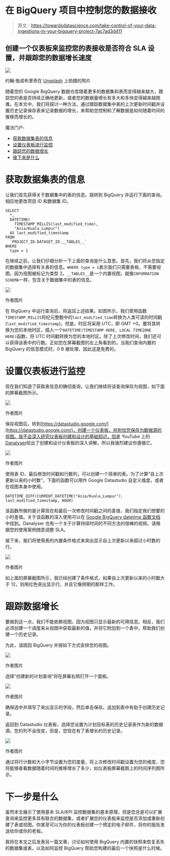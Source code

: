# 在 BigQuery 项目中控制您的数据接收

> 原文：<https://towardsdatascience.com/take-control-of-your-data-ingestions-in-your-bigquery-project-7ac7ad3d411>

## 创建一个仪表板来监控您的表接收是否符合 SLA 设置，并跟踪您的数据增长速度

![](img/ee1170e683f95b74f891a52dcda35237.png)

约翰·施诺布里奇在 [Unsplash](https://unsplash.com?utm_source=medium&utm_medium=referral) 上拍摄的照片

随着您的 Google BigQuery 数据仓库随着更多的数据集和表而变得越来越大，跟踪您的表是否持续正确地更新，或者您的数据量增长有多大和多快变得越来越困难。在本文中，我们将探讨一种方法，通过跟踪数据集中表的上次更新时间戳并设置历史记录保存表来记录数据的增长，来帮助您控制和了解数据是如何随着时间的推移而增长的。

魔法门户:

*   [获取数据集表的信息](#cba5)
*   [设置仪表板进行监控](#8b95)
*   [跟踪您的数据增长](#ed01)
*   [接下来是什么](#2282)

# 获取数据集表的信息

让我们首先获得关于数据集中的表的信息。跳转到 BigQuery 并运行下面的查询。相应地更改项目 ID 和数据集 ID。

```
SELECT
  *,
  DATETIME(
    TIMESTAMP_MILLIS(last_modified_time),
    "Asia/Kuala_Lumpur")
  AS last_modified_timestamp
FROM
  `PROJECT_ID.DATASET_ID.__TABLES__`
WHERE
  type = 1
```

在继续之前，让我们仔细分析一下上面的查询是什么意思。首先，我们将从您指定的数据集中选择有关表的信息。`WHERE type = 1`表示我们只需要表格，不需要视图，因为视图被标记为类型 2。`__TABLES__`是一个内置视图，就像`INFORMATION SCHEMA`一样，包含关于数据集中的表的信息。

![](img/386ac2adb3bb7f0c76a22fd1efa180f9.png)

作者图片

在 BigQuery 中运行查询后，将返回上述结果。如图所示，我们使用函数`TIMESTAMP_MILLIS`将纪元整数中的`last_modified_time`转换为人类可读的时间戳(`last_modified_timestamp`)。但是，时区将采用 UTC，即 GMT +0。要将其转换为您的本地时区，插入一个`DATETIME(TIMESTAMP HERE, LOCAL TIMEZONE HERE)`函数，将 UTC 时间戳转换为您的本地时区。除了上次修改时间，我们还可以获得该表中的行数。正如您在屏幕截图的左上角看到的，当我们查询内置的 BigQuery 的信息模式时，0 B 被处理，因此这是免费的。

# 设置仪表板进行监控

现在我们知道了获取表信息的确切查询，让我们继续将该查询保存为视图，如下面的屏幕截图所示。

![](img/432b7cb98d641018e168587d5175faf6.png)

作者图片

保存视图后，转到[https://datastudio.google.com/](https://datastudio.google.com/)，创建一个仪表板，并附加您保存为数据源的视图。我不会深入研究仪表板创建和设计的基础知识，但是 YouTube 上的[Danalyser](https://www.youtube.com/channel/UCDEJmST2OTrVDFbKCUdqbxw/featured)给出了创建和设计仪表板的深入讲解，所以我强烈建议你遵循它。

![](img/d65e94929117e509dc6b1ca6aa7d76b2.png)

作者图片

使用表 ID、最后修改时间戳和行数列，可以创建一个简单的表。为了计算“自上次更新以来的小时数”，下面的函数可以用作 Google Datastudio 自定义维度，或者在视图本身中使用。

```
DATETIME_DIFF(CURRENT_DATETIME("Asia/Kuala_Lumpur"), last_modified_timestamp, HOUR)
```

该函数所做的是计算现在和最后一次修改时间戳之间的差值，我们指定我们想要的小时差值。关于该函数的深入使用可以在 [Google BigQuery datetime 函数文档](https://cloud.google.com/bigquery/docs/reference/standard-sql/datetime_functions#datetime_diff)中找到。Danalyser 也有一个关于计算持续时间的不同方法的很棒的视频。请根据您的使用案例随意调整 SLA。

接下来，我们将使用表的内置条件格式来突出显示自上次更新以来超过小时数的行。

![](img/d2a3514dbea145a0926d40850faa13ea.png)

作者图片

如上面的屏幕截图所示，我已经创建了条件格式，如果自上次更新以来的小时数大于 12，则用红色突出显示行，并且它像预期的那样工作。

# 跟踪数据增长

要做到这一点，我们不能依赖视图，因为视图只显示最新的可用信息。相反，我们必须创建一个调度来从视图中获取最新的值，并将它附加到一个表中，帮助我们创建一个历史记录。

为此，请跳回 BigQuery 并按如下方式安排您的视图。

![](img/1a4bff95abf85aa7ef99140f99fde936.png)

作者图片

选择“创建新的计划查询”将在屏幕右侧打开一个面板。

![](img/6ed5b839ba3a6c9c1e06690dddb01eba.png)

作者图片

确保选中并填写了突出显示的字段，然后单击保存。追加到表中有助于创建历史记录。

返回到 Datastudio 仪表板，选择您设置为计划目标表的历史记录表作为新的数据源。您的列不会改变，但是，您现在有了表增长的历史记录。

![](img/370d0f53f4fd728428b3877c5a41b562.png)

作者图片

通过将行计数和大小字节设置为您的度量，将上次修改时间戳设置为您的维度，您将能够查看数据随着时间的推移增长了多少，如仪表板屏幕截图上的时间序列图所示。

# 下一步是什么

虽然本文展示了使用基本 SLA/KPI 监控数据集的基本原理，但是您总是可以扩展查询来监控更多具有联合的数据集，或者扩展您的仪表板来监控是否添加或重新创建了表或视图。你甚至可以为你的仪表板创建一个预定的电子邮件，将你的报告发送给你或你的老板。

我将在本文之后发表另一篇文章，讨论如何使用 BigQuery 内置的快照来恢复丢失的数据集或表，以及如何监控 BigQuery 帮助您构建的最后一个快照是什么时候。